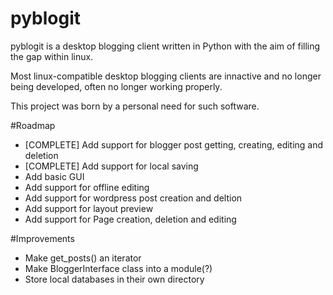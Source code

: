 # pyblogit
pyblogit is a desktop blogging client written in Python with the aim of filling
the gap within linux.

Most linux-compatible desktop blogging clients are innactive and no longer
being developed, often no longer working properly.

This project was born by a personal need for such software.

#Roadmap
- [COMPLETE] Add support for blogger post getting, creating, editing and
  deletion
- [COMPLETE] Add support for local saving
- Add basic GUI
- Add support for offline editing
- Add support for wordpress post creation and deltion
- Add support for layout preview
- Add support for Page creation, deletion and editing

#Improvements
- Make get_posts() an iterator
- Make BloggerInterface class into a module(?)
- Store local databases in their own directory
